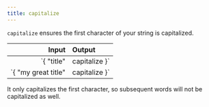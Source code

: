 ```yaml
---
title: capitalize
---
```


`capitalize` ensures the first character of your string is capitalized.

| Input                               | Output           |
|------------------------------------:|:-----------------|
| `{ "title" | capitalize }`          | "Title"          |
| `{ "my great title" | capitalize }` | "My great title" |

It only capitalizes the first character, so subsequent words will not be capitalized as well.
